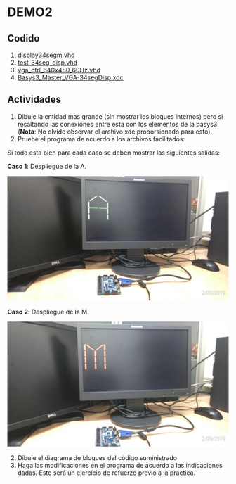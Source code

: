 # DEMO2

## Codido ##

1. [display34segm.vhd](display34segm.vhd)
2. [test_34seg_disp.vhd](test_34seg_disp.vhd)
3. [vga_ctrl_640x480_60Hz.vhd](vga_ctrl_640x480_60Hz.vhd)
4. [Basys3_Master_VGA-34segDisp.xdc](Basys3_Master_VGA-34segDisp.xdc)



## Actividades ##

1. Dibuje la entidad mas grande (sin mostrar los bloques internos) pero si resaltando las conexiones entre esta con los elementos de la basys3. (**Nota**: No olvide observar el archivo xdc proporsionado para esto).
2. Pruebe el programa de acuerdo a los archivos facilitados:

Si todo esta bien para cada caso se deben mostrar las siguientes salidas:

**Caso 1**: Despliegue de la A.

![foto_A](foto_A.jpg)

**Caso 2**: Despliegue de la M.

![foto_A](foto_M.jpg)

2. Dibuje el diagrama de bloques del código suministrado
3. Haga las modificaciones en el programa de acuerdo a las indicaciones dadas. Esto será un ejercicio de refuerzo previo a la practica.
